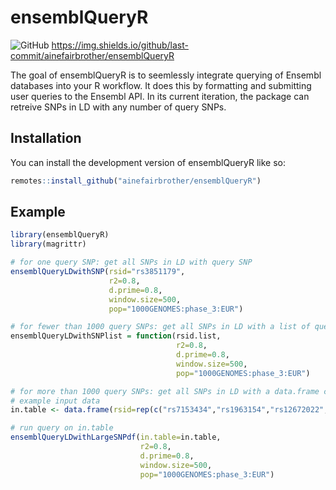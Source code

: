 
# ensemblQueryR

<!-- badges: start -->

![GitHub](https://img.shields.io/github/license/ainefairbrother/ensemblQueryR)
https://img.shields.io/github/last-commit/ainefairbrother/ensemblQueryR

<!-- badges: end -->

The goal of ensemblQueryR is to seemlessly integrate querying of Ensembl databases into your R workflow. It does this by formatting and submitting user queries to the Ensembl API. In its current iteration, the package can retreive SNPs in LD with any number of query SNPs. 

## Installation

You can install the development version of ensemblQueryR like so:

``` r
remotes::install_github("ainefairbrother/ensemblQueryR")
```

## Example

``` r
library(ensemblQueryR)
library(magrittr)

# for one query SNP: get all SNPs in LD with query SNP
ensemblQueryLDwithSNP(rsid="rs3851179", 
                      r2=0.8, 
                      d.prime=0.8, 
                      window.size=500, 
                      pop="1000GENOMES:phase_3:EUR")

# for fewer than 1000 query SNPs: get all SNPs in LD with a list of query SNPs
ensemblQueryLDwithSNPlist = function(rsid.list, 
                                     r2=0.8, 
                                     d.prime=0.8, 
                                     window.size=500, 
                                     pop="1000GENOMES:phase_3:EUR")

# for more than 1000 query SNPs: get all SNPs in LD with a data.frame column of query SNPs
# example input data
in.table <- data.frame(rsid=rep(c("rs7153434","rs1963154","rs12672022","rs3852802","rs12324408","rs56346870"), 500))

# run query on in.table
ensemblQueryLDwithLargeSNPdf(in.table=in.table,
                             r2=0.8,
                             d.prime=0.8,
                             window.size=500,
                             pop="1000GENOMES:phase_3:EUR")

```

